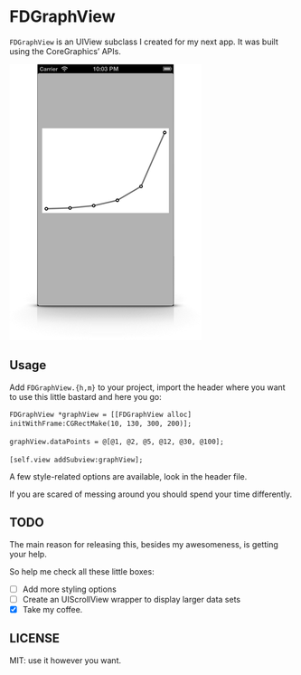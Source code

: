# FDGraphView

`FDGraphView` is an UIView subclass I created for my next app. It was built using the CoreGraphics’ APIs.

![](sample.png)

## Usage

Add `FDGraphView.{h,m}` to your project, import the header where you want to use this little bastard and here you go:

    FDGraphView *graphView = [[FDGraphView alloc] initWithFrame:CGRectMake(10, 130, 300, 200)];
    
    graphView.dataPoints = @[@1, @2, @5, @12, @30, @100];
    
    [self.view addSubview:graphView];
    
A few style-related options are available, look in the header file.

If you are scared of messing around you should spend your time differently.

## TODO

The main reason for releasing this, besides my awesomeness, is getting your help.

So help me check all these little boxes:

- [ ] Add more styling options
- [ ] Create an UIScrollView wrapper to display larger data sets
- [x] Take my coffee.

## LICENSE

MIT: use it however you want.